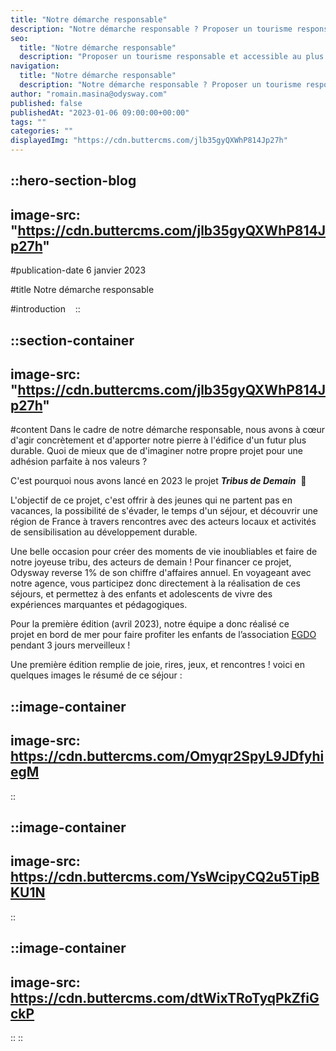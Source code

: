 ```yaml
---
title: "Notre démarche responsable"
description: "Notre démarche responsable ? Proposer un tourisme responsable et qui a du sens, pour les voyageurs, les locaux et l'environnement. Mais également accessible ! C'est ainsi qu'Odysway reverse 1% de son chiffre d'affaires pour son projet \"Tribus de demain\" !"
seo:
  title: "Notre démarche responsable"
  description: "Proposer un tourisme responsable et accessible au plus grand nombre, telle est la mission d'Odysway avec le projet \"Tribus de demain\"."
navigation:
  title: "Notre démarche responsable"
  description: "Notre démarche responsable ? Proposer un tourisme responsable et qui a du sens, pour les voyageurs, les locaux et l'environnement. Mais également accessible ! C'est ainsi qu'Odysway reverse 1% de son chiffre d'affaires pour son projet \"Tribus de demain\" !"
author: "romain.masina@odysway.com"
published: false
publishedAt: "2023-01-06 09:00:00+00:00"
tags: ""
categories: ""
displayedImg: "https://cdn.buttercms.com/jlb35gyQXWhP814Jp27h"
---
```


::hero-section-blog
---
image-src: "https://cdn.buttercms.com/jlb35gyQXWhP814Jp27h"
---
#publication-date
6 janvier 2023

#title
Notre démarche responsable

#introduction
  
::

::section-container
---
image-src: "https://cdn.buttercms.com/jlb35gyQXWhP814Jp27h"
---
#content
Dans le cadre de notre démarche responsable, nous avons à cœur d'agir concrètement et d'apporter notre pierre à l'édifice d'un futur plus durable. Quoi de mieux que de d'imaginer notre propre projet pour une adhésion parfaite à nos valeurs ?

C'est pourquoi nous avons lancé en 2023 le projet _**Tribus de Demain**_  🌱

L'objectif de ce projet, c'est offrir à des jeunes qui ne partent pas en vacances, la possibilité de s'évader, le temps d'un séjour, et découvrir une région de France à travers rencontres avec des acteurs locaux et activités de sensibilisation au développement durable.

Une belle occasion pour créer des moments de vie inoubliables et faire de notre joyeuse tribu, des acteurs de demain ! Pour financer ce projet, Odysway reverse 1% de son chiffre d'affaires annuel. En voyageant avec notre agence, vous participez donc directement à la réalisation de ces séjours, et permettez à des enfants et adolescents de vivre des expériences marquantes et pédagogiques.

Pour la première édition (avril 2023), notre équipe a donc réalisé ce projet en bord de mer pour faire profiter les enfants de l’association [EGDO](https://www.egdo.fr/) pendant 3 jours merveilleux !  
  
Une première édition remplie de joie, rires, jeux, et rencontres ! voici en quelques images le résumé de ce séjour :

::image-container
---
image-src: https://cdn.buttercms.com/Omyqr2SpyL9JDfyhiegM
---
::

::image-container
---
image-src: https://cdn.buttercms.com/YsWcipyCQ2u5TipBKU1N
---
::

::image-container
---
image-src: https://cdn.buttercms.com/dtWixTRoTyqPkZfiGckP
---
::
::
